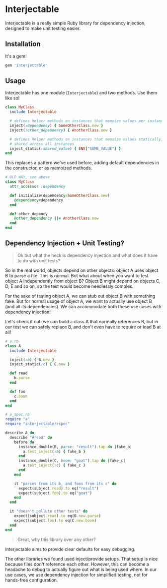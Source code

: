 # Interjectable

Interjectable is a really simple Ruby library for dependency injection, designed to make unit testing easier.

## Installation

It's a gem!

```ruby
gem 'interjectable'
```

## Usage

Interjectable has one module (`Interjectable`) and two methods. Use them like so!

```ruby
class MyClass
  include Interjectable

  # defines helper methods on instances that memoize values per instance
  inject(:dependency) { SomeOtherClass.new }
  inject(:other_dependency) { AnotherClass.new }

  # defines helper methods on instances that memoize values statically,
  # shared across all instances
  inject_static(:shared_value) { ENV["SOME_VALUE"] }
end
```

This replaces a pattern we've used before, adding default dependencies in the constructor, or as memoized methods.

```ruby
# OLD WAY, see above
class MyClass
  attr_accessor :dependency

  def initialize(dependency=SomeOtherClass.new)
    @dependency=dependency
  end

  def other_depency
    @other_dependency ||= AnotherClass.new
  end
end
```

## Dependency Injection + Unit Testing?

> Ok but what the heck is dependency injection and what does it have to do with unit tests?

So in the real world, objects depend on other objects: object A uses object B to parse a file. This is normal. But what about when you want to test object A independently from object B? Object B might depend on objects C, D, E and so on, so the test would become needlessly complex.

For the sake of testing object A, we can stub out object B with something fake. But for normal usage of object A, we want to actually use object B (and all its dependencies). We can accommodate both these use cases with dependency injection!

Let's check it out: we can build a class A that normally references B, but in our test we can safely replace B, and don't even have to require or load B at all!

```ruby
# a.rb
class A
  include Interjectable

  inject(:b) { B.new }
  inject_static(:c) { C.new }

  def read
    b.parse
  end

  def foo
    c.boom
  end
end

# a_spec.rb
require "a"
require "interjectable/rspec"

describe A do
  describe "#read" do
    before do
      instance_double(B, parse: "result").tap do |fake_b|
        a.test_inject(:b) { fake_b }
      end
      instance_double(C, boom: "goat").tap do |fake_c|
        a.test_inject(:c) { fake_c }
      end
    end

    it "parses from its b, and foos from its c" do
      expect(subject.read).to eq("result")
      expect(subject.foo).to eq("goat")
    end
  end

  it "doesn't pollute other tests" do
    expect(subject.read).to eq(B.new.parse)
    expect(subject.foo).to eq(C.new.boom)
  end
end
```

> Great, why this library over any other?

Interjectable aims to provide clear defaults for easy debugging.

The other libraries we found used inject/provide setups. That setup is nice because files don't reference each other. However, this can become a headache to debug to actually figure out what is being used where. In our use cases, we use dependency injection for simplified testing, not for hands-free configuration.
